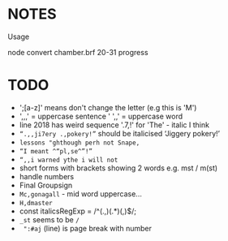 # NOTES

Usage

   node convert chamber.brf 20-31 progress

# TODO

- ';[a-z]' means don't change the letter (e.g this is 'M')
- ',,,' = uppercase sentence
' ',,' = uppercase word
- line 2018 has weird sequence '.7,!' for 'The' - italic I think
- `“.,,ji7ery .,pokery!”` should be italicised ‘Jiggery pokery!’ 
- `lessons "ghthough perh not Snape,`
- `“I meant ^“pl,se^”!”`
- `“,,i warned ythe i will not`
- short forms with brackets showing 2 words e.g. mst / m(st)
- handle numbers
- Final Groupsign
- `Mc,gonagall` - mid word uppercase...
- `H,dmaster`
- const italicsRegExp = /^(.,)(.*)(,)$/;
- `_st` seems to be `/`
- ` ":#aj` (line) is page break with number
